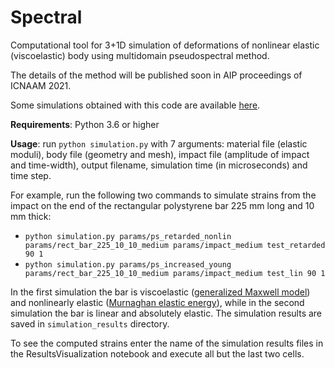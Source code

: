 # Spectral

Computational tool for 3+1D simulation of deformations of nonlinear elastic (viscoelastic) body using multidomain pseudospectral method.

The details of the method will be published soon in AIP proceedings of ICNAAM 2021.

Some simulations obtained with this code are available [here](https://www.researchgate.net/publication/356152589_Formation_of_long_strain_waves_in_viscoelastic_bar_subjected_to_a_longitudinal_pulse_load).

**Requirements**: Python 3.6 or higher

**Usage**: run `python simulation.py` with 7 arguments: material file (elastic moduli), body file (geometry and mesh), impact file (amplitude of impact and time-width), output filename, simulation time (in microseconds) and time step.

For example, run the following two commands to simulate strains from the impact on the end of the rectangular polystyrene bar 225 mm long and 10 mm thick:
- `python simulation.py params/ps_retarded_nonlin params/rect_bar_225_10_10_medium params/impact_medium test_retarded 90 1`
- `python simulation.py params/ps_increased_young params/rect_bar_225_10_10_medium params/impact_medium test_lin 90 1`

In the first simulation the bar is viscoelastic ([generalized Maxwell model](https://en.wikipedia.org/wiki/Generalized_Maxwell_model)) and nonlinearly elastic ([Murnaghan elastic energy](https://en.wikipedia.org/wiki/Acoustoelastic_effect#Non-linear_elastic_theory_for_hyperelastic_materials)), while in the second simulation the bar is linear and absolutely elastic. The simulation results are saved in `simulation_results` directory.

To see the computed strains enter the name of the simulation results files in the ResultsVisualization notebook and execute all but the last two cells.
